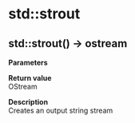 # std::strout

## std::strout() -> ostream
**Parameters**  

**Return value**  
OStream  

**Description**  
Creates an output string stream  
